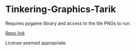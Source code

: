 # Tinkering-Graphics-Tarik

Requires pygame library and access to the tile PNGs to run.

[Repo link](https://github.com/Tarik458/Tinkering-Graphics-Tarik)

License seemed appropriate.